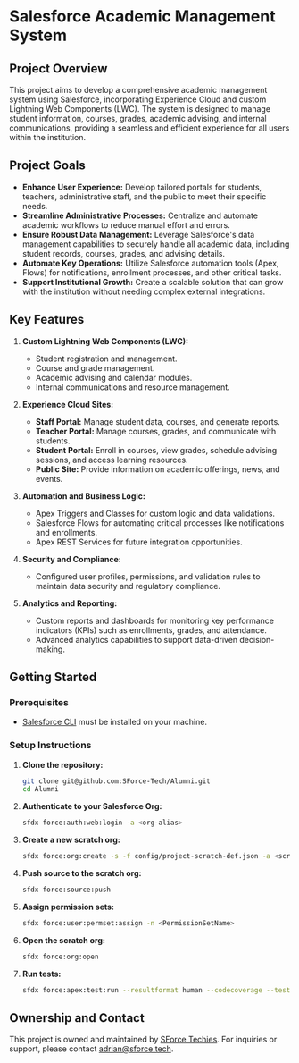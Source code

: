 # Salesforce Academic Management System

## Project Overview

This project aims to develop a comprehensive academic management system using Salesforce, incorporating Experience Cloud and custom Lightning Web Components (LWC). The system is designed to manage student information, courses, grades, academic advising, and internal communications, providing a seamless and efficient experience for all users within the institution.

## Project Goals

- **Enhance User Experience:** Develop tailored portals for students, teachers, administrative staff, and the public to meet their specific needs.
- **Streamline Administrative Processes:** Centralize and automate academic workflows to reduce manual effort and errors.
- **Ensure Robust Data Management:** Leverage Salesforce's data management capabilities to securely handle all academic data, including student records, courses, grades, and advising details.
- **Automate Key Operations:** Utilize Salesforce automation tools (Apex, Flows) for notifications, enrollment processes, and other critical tasks.
- **Support Institutional Growth:** Create a scalable solution that can grow with the institution without needing complex external integrations.

## Key Features

1. **Custom Lightning Web Components (LWC):**

   - Student registration and management.
   - Course and grade management.
   - Academic advising and calendar modules.
   - Internal communications and resource management.

2. **Experience Cloud Sites:**

   - **Staff Portal:** Manage student data, courses, and generate reports.
   - **Teacher Portal:** Manage courses, grades, and communicate with students.
   - **Student Portal:** Enroll in courses, view grades, schedule advising sessions, and access learning resources.
   - **Public Site:** Provide information on academic offerings, news, and events.

3. **Automation and Business Logic:**

   - Apex Triggers and Classes for custom logic and data validations.
   - Salesforce Flows for automating critical processes like notifications and enrollments.
   - Apex REST Services for future integration opportunities.

4. **Security and Compliance:**

   - Configured user profiles, permissions, and validation rules to maintain data security and regulatory compliance.

5. **Analytics and Reporting:**
   - Custom reports and dashboards for monitoring key performance indicators (KPIs) such as enrollments, grades, and attendance.
   - Advanced analytics capabilities to support data-driven decision-making.

## Getting Started

### Prerequisites

- [Salesforce CLI](https://developer.salesforce.com/tools/sfdxcli) must be installed on your machine.

### Setup Instructions

1. **Clone the repository:**
   ```sh
   git clone git@github.com:SForce-Tech/Alumni.git
   cd Alumni
   ```
2. **Authenticate to your Salesforce Org:**
   ```sh
   sfdx force:auth:web:login -a <org-alias>
   ```
3. **Create a new scratch org:**
   ```sh
   sfdx force:org:create -s -f config/project-scratch-def.json -a <scratch-org-alias>
   ```
4. **Push source to the scratch org:**
   ```sh
   sfdx force:source:push
   ```
5. **Assign permission sets:**
   ```sh
   sfdx force:user:permset:assign -n <PermissionSetName>
   ```
6. **Open the scratch org:**
   ```sh
   sfdx force:org:open
   ```
7. **Run tests:**
   ```sh
   sfdx force:apex:test:run --resultformat human --codecoverage --testlevel RunLocalTests
   ```

## Ownership and Contact

This project is owned and maintained by [SForce Techies](https://www.sforce.tech). For inquiries or support, please contact [adrian@sforce.tech](mailto:adrian@sforce.tech).
